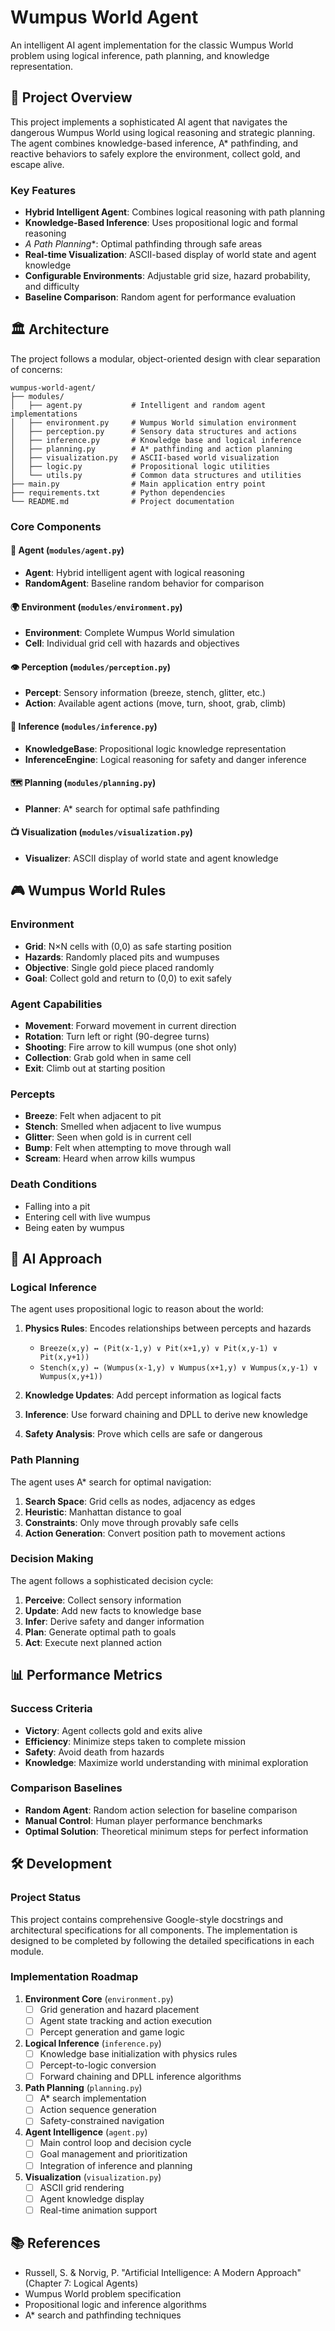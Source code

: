 # Wumpus World Agent

An intelligent AI agent implementation for the classic Wumpus World problem using logical inference, path planning, and knowledge representation.

## 🎯 Project Overview

This project implements a sophisticated AI agent that navigates the dangerous Wumpus World using logical reasoning and strategic planning. The agent combines knowledge-based inference, A* pathfinding, and reactive behaviors to safely explore the environment, collect gold, and escape alive.

### Key Features

- **Hybrid Intelligent Agent**: Combines logical reasoning with path planning
- **Knowledge-Based Inference**: Uses propositional logic and formal reasoning
- **A* Path Planning**: Optimal pathfinding through safe areas
- **Real-time Visualization**: ASCII-based display of world state and agent knowledge
- **Configurable Environments**: Adjustable grid size, hazard probability, and difficulty
- **Baseline Comparison**: Random agent for performance evaluation

## 🏛️ Architecture

The project follows a modular, object-oriented design with clear separation of concerns:

```plaintext
wumpus-world-agent/
├── modules/
│   ├── agent.py           # Intelligent and random agent implementations
│   ├── environment.py     # Wumpus World simulation environment
│   ├── perception.py      # Sensory data structures and actions
│   ├── inference.py       # Knowledge base and logical inference
│   ├── planning.py        # A* pathfinding and action planning
│   ├── visualization.py   # ASCII-based world visualization
│   ├── logic.py           # Propositional logic utilities
│   └── utils.py           # Common data structures and utilities
├── main.py                # Main application entry point
├── requirements.txt       # Python dependencies
└── README.md              # Project documentation
```

### Core Components

#### 🤖 Agent (`modules/agent.py`)

- **Agent**: Hybrid intelligent agent with logical reasoning
- **RandomAgent**: Baseline random behavior for comparison

#### 🌍 Environment (`modules/environment.py`)

- **Environment**: Complete Wumpus World simulation
- **Cell**: Individual grid cell with hazards and objectives

#### 👁️ Perception (`modules/perception.py`)

- **Percept**: Sensory information (breeze, stench, glitter, etc.)
- **Action**: Available agent actions (move, turn, shoot, grab, climb)

#### 🧠 Inference (`modules/inference.py`)

- **KnowledgeBase**: Propositional logic knowledge representation
- **InferenceEngine**: Logical reasoning for safety and danger inference

#### 🗺️ Planning (`modules/planning.py`)

- **Planner**: A* search for optimal safe pathfinding

#### 📺 Visualization (`modules/visualization.py`)

- **Visualizer**: ASCII display of world state and agent knowledge

## 🎮 Wumpus World Rules

### Environment

- **Grid**: N×N cells with (0,0) as safe starting position
- **Hazards**: Randomly placed pits and wumpuses
- **Objective**: Single gold piece placed randomly
- **Goal**: Collect gold and return to (0,0) to exit safely

### Agent Capabilities

- **Movement**: Forward movement in current direction
- **Rotation**: Turn left or right (90-degree turns)
- **Shooting**: Fire arrow to kill wumpus (one shot only)
- **Collection**: Grab gold when in same cell
- **Exit**: Climb out at starting position

### Percepts

- **Breeze**: Felt when adjacent to pit
- **Stench**: Smelled when adjacent to live wumpus
- **Glitter**: Seen when gold is in current cell
- **Bump**: Felt when attempting to move through wall
- **Scream**: Heard when arrow kills wumpus

### Death Conditions

- Falling into a pit
- Entering cell with live wumpus
- Being eaten by wumpus

## 🧠 AI Approach

### Logical Inference

The agent uses propositional logic to reason about the world:

1. **Physics Rules**: Encodes relationships between percepts and hazards
   - `Breeze(x,y) ↔ (Pit(x-1,y) ∨ Pit(x+1,y) ∨ Pit(x,y-1) ∨ Pit(x,y+1))`
   - `Stench(x,y) ↔ (Wumpus(x-1,y) ∨ Wumpus(x+1,y) ∨ Wumpus(x,y-1) ∨ Wumpus(x,y+1))`

2. **Knowledge Updates**: Add percept information as logical facts
3. **Inference**: Use forward chaining and DPLL to derive new knowledge
4. **Safety Analysis**: Prove which cells are safe or dangerous

### Path Planning

The agent uses A* search for optimal navigation:

1. **Search Space**: Grid cells as nodes, adjacency as edges
2. **Heuristic**: Manhattan distance to goal
3. **Constraints**: Only move through provably safe cells
4. **Action Generation**: Convert position path to movement actions

### Decision Making

The agent follows a sophisticated decision cycle:

1. **Perceive**: Collect sensory information
2. **Update**: Add new facts to knowledge base
3. **Infer**: Derive safety and danger information
4. **Plan**: Generate optimal path to goals
5. **Act**: Execute next planned action

## 📊 Performance Metrics

### Success Criteria

- **Victory**: Agent collects gold and exits alive
- **Efficiency**: Minimize steps taken to complete mission
- **Safety**: Avoid death from hazards
- **Knowledge**: Maximize world understanding with minimal exploration

### Comparison Baselines

- **Random Agent**: Random action selection for baseline comparison
- **Manual Control**: Human player performance benchmarks
- **Optimal Solution**: Theoretical minimum steps for perfect information

## 🛠️ Development

### Project Status

This project contains comprehensive Google-style docstrings and architectural specifications for all components. The implementation is designed to be completed by following the detailed specifications in each module.

### Implementation Roadmap

1. **Environment Core** (`environment.py`)
   - [ ] Grid generation and hazard placement
   - [ ] Agent state tracking and action execution
   - [ ] Percept generation and game logic

2. **Logical Inference** (`inference.py`)
   - [ ] Knowledge base initialization with physics rules
   - [ ] Percept-to-logic conversion
   - [ ] Forward chaining and DPLL inference algorithms

3. **Path Planning** (`planning.py`)
   - [ ] A* search implementation
   - [ ] Action sequence generation
   - [ ] Safety-constrained navigation

4. **Agent Intelligence** (`agent.py`)
   - [ ] Main control loop and decision cycle
   - [ ] Goal management and prioritization
   - [ ] Integration of inference and planning

5. **Visualization** (`visualization.py`)
   - [ ] ASCII grid rendering
   - [ ] Agent knowledge display
   - [ ] Real-time animation support

## 📚 References

- Russell, S. & Norvig, P. "Artificial Intelligence: A Modern Approach" (Chapter 7: Logical Agents)
- Wumpus World problem specification
- Propositional logic and inference algorithms
- A* search and pathfinding techniques
